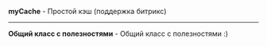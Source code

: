 **myCache** - Простой кэш (поддержка битрикс)

---
**Общий класс с полезностями** - Общий класс с полезностями :)